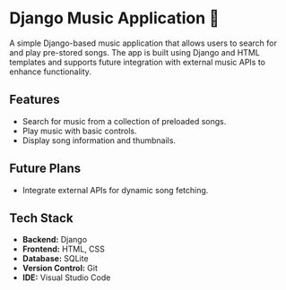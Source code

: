 # Django Music Application 🎵

A simple Django-based music application that allows users to search for and play pre-stored songs. The app is built using Django and HTML templates and supports future integration with external music APIs to enhance functionality.

## Features
- Search for music from a collection of preloaded songs.
- Play music with basic controls.
- Display song information and thumbnails.

## Future Plans
- Integrate external APIs for dynamic song fetching.

## Tech Stack
- **Backend:** Django
- **Frontend:** HTML, CSS
- **Database:** SQLite 
- **Version Control:** Git
- **IDE:** Visual Studio Code
